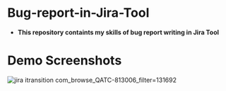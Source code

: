 # Bug-report-in-Jira-Tool
<ul>
  <li><b> This repository containts my skills of bug report writing in Jira Tool</b> </li>
</ul>

# Demo Screenshots



![jira itransition com_browse_QATC-813006_filter=131692](https://github.com/Zahid-H/Bug-report-in-Jira-Tool/assets/83463788/8033f30a-5893-4e12-aea2-629f2be9975f)
